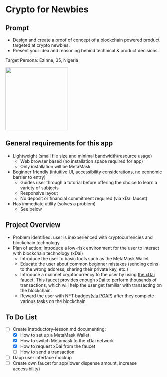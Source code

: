 # Crypto for Newbies

## Prompt
- Design and create a proof of concept of a blockchain powered product targeted at crypto newbies.
- Present your idea and reasoning behind technical & product decisions.

Target Persona: Ezinne, 35, Nigeria

<img src="https://user-images.githubusercontent.com/4076573/118256429-bbeac800-b4ad-11eb-8419-80f5d70c4637.png" height=200px>

## General requirements for this app
- Lightweight (small file size and minimal bandwidth/resource usage)
  - Web browser based (no installation space required for app)
  - Only installation will be MetaMask
- Beginner friendly (intuitive UI, accessibility considerations, no economic barrier to entry)
  - Guides user through a tutorial before offering the choice to learn a variety of subjects
  - Responsive layout
  - No deposit or financial commitment required (via xDai faucet)
- Has immediate utility (solves a problem)
  - See below

## Project Overview

- Problem identified: user is inexperienced with cryptocurrencies and blockchain technology
- Plan of action: introduce a low-risk environment for the user to interact with blockchain technology (xDai)
  - Introduce the user to basic tools such as the MetaMask Wallet
  - Educate the user about common beginner mistakes (sending coins to the wrong address, sharing their private key, etc.)
  - Introduce a mainnet cryptocurrency to the user by using [the xDai faucet](https://blockscout.com/xdai/mainnet/faucet). This faucet provides enough xDai to perform thousands of transactions, which will help the user get familiar with transacting on the blockchain.
  - Reward the user with NFT badges([via POAP](https://www.poap.xyz/)) after they complete various tasks on the blockchain

## To Do List

- [ ] Create introductory-lesson.md documenting:
  - [x] How to set up a MetaMask Wallet
  - [x] How to switch Metamask to the xDai network
  - [x] How to request xDai from the faucet
  - [ ] How to send a transaction
- [ ] Dapp user interface mockup
- [ ] Create own faucet for app(lower dispense amount, increase accessibility)

